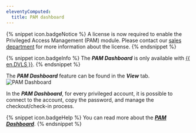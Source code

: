 ```yaml
---
eleventyComputed:
  title: PAM dashboard
---
```

{% snippet icon.badgeNotice %}
A license is now required to enable the Privileged Access Management (PAM) module. Please contact our [sales department](mailto:sales@devolutions.net) for more information about the license.
{% endsnippet %}

{% snippet icon.badgeInfo %}
The ***PAM Dashboard*** is only available with [{{ en.DVLS }}](https://devolutions.net/server).
{% endsnippet %}

The ***PAM Dashboard*** feature can be found in the ***View*** tab.
![PAM Dashboard](https://cdnweb.devolutions.net/docs/en/rdm/mac/RDMMac0006.png)

In the ***PAM Dashboard***, for every privileged account, it is possible to connect to the account, copy the password, and manage the checkout/check-in process.

{% snippet icon.badgeHelp %}
You can read more about the [***PAM Dashboard***](https://docs.devolutions.net/rdm/mac/privileged-access-management/pam-dashboard/).
{% endsnippet %}
